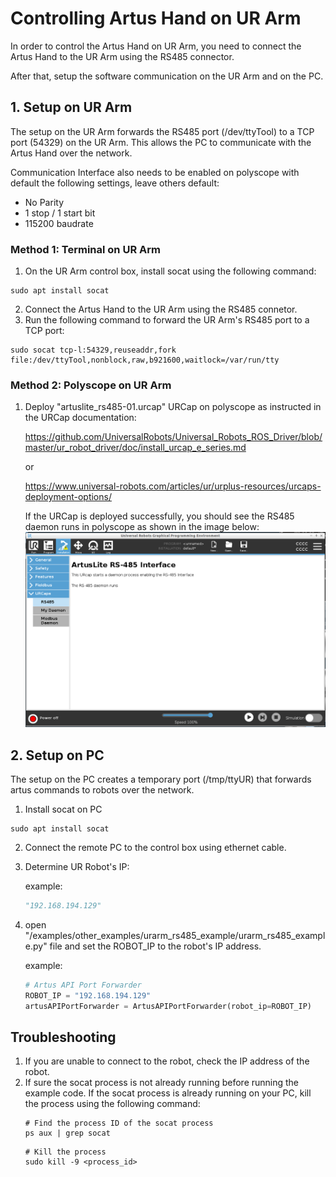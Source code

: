 
# Controlling Artus Hand on UR Arm

In order to control the Artus Hand on UR Arm, you need to connect the Artus Hand to the UR Arm using the RS485 connector.

After that, setup the software communication on the UR Arm and on the PC.


## 1. Setup on UR Arm

The setup on the UR Arm forwards the RS485 port (/dev/ttyTool) to a TCP port (54329) on the UR Arm.
This allows the PC to communicate with the Artus Hand over the network.

Communication Interface also needs to be enabled on polyscope with default the following settings, leave others default:
* No Parity
* 1 stop / 1 start bit
* 115200 baudrate

### Method 1: Terminal on UR Arm
1. On the UR Arm control box, install socat using the following command:
```
sudo apt install socat
```

2. Connect the Artus Hand to the UR Arm using the RS485 connetor.
3. Run the following command to forward the UR Arm's RS485 port to a TCP port:
```
sudo socat tcp-l:54329,reuseaddr,fork file:/dev/ttyTool,nonblock,raw,b921600,waitlock=/var/run/tty

```

### Method 2: Polyscope on UR Arm
1. Deploy "artuslite_rs485-01.urcap" URCap on polyscope as instructed in the URCap documentation:

    https://github.com/UniversalRobots/Universal_Robots_ROS_Driver/blob/master/ur_robot_driver/doc/install_urcap_e_series.md

    or

    https://www.universal-robots.com/articles/ur/urplus-resources/urcaps-deployment-options/

   

    If the URCap is deployed successfully, you should see the RS485 daemon runs in polyscope as shown in the image below:
    <img src='images/artuslite_rs485.png'>
    
    

## 2. Setup on PC
The setup on the PC creates a temporary port (/tmp/ttyUR) that forwards artus commands to robots over the network.

1. Install socat on PC
```
sudo apt install socat
```
2. Connect the remote PC to the control box using ethernet cable.
<!-- 2. Run the following command on the remote PC to forware COM port to the UR Arm over the network:
```
# Setup your robot IP here:
export ROBOT_IP=192.168.56.101 # IP of the robot
# Setup the name for the device you wish to create. Make sure that your user can write to that location.
export LOCAL_DEVICE_NAME=/tmp/ttyUR
socat pty,link=${LOCAL_DEVICE_NAME},raw,ignoreeof,waitslave tcp:${ROBOT_IP}:54329
```
1. Set the COM port on Artus API with the temporary device name created in the previous step.
```
artus_api = ArtusAPI(comm_port='/tmp/ttyUR')
``` -->
3. Determine UR Robot's IP:

    example:
    ```python
    "192.168.194.129"
    ```
4. open "/examples/other_examples/urarm_rs485_example/urarm_rs485_example.py" file and set the ROBOT_IP to the robot's IP address.

    example:
    ```python
    # Artus API Port Forwarder
    ROBOT_IP = "192.168.194.129"
    artusAPIPortForwarder = ArtusAPIPortForwarder(robot_ip=ROBOT_IP)
    ```



## Troubleshooting
1. If you are unable to connect to the robot, check the IP address of the robot.
2. If sure the socat process is not already running before running the example code.
   If the socat process is already running on your PC, kill the process using the following command:
    ```
    # Find the process ID of the socat process
    ps aux | grep socat
    ```
    ```
    # Kill the process
    sudo kill -9 <process_id>
    ```